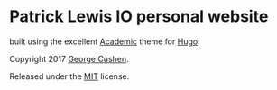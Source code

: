 # Patrick Lewis IO personal website

built using the excellent [Academic](https://sourcethemes.com/academic) theme for [Hugo](https://gohugo.io/):

Copyright 2017 [George Cushen](https://georgecushen.com).

Released under the [MIT](https://github.com/sourcethemes/academic-kickstart/blob/master/LICENSE.md) license.
